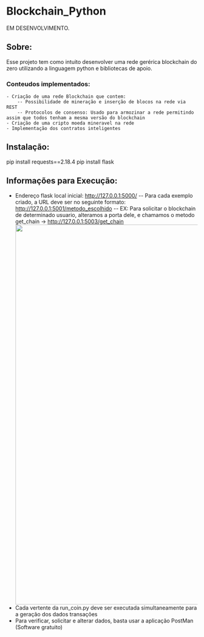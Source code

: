 # Blockchain_Python
EM DESENVOLVIMENTO.

## Sobre:
Esse projeto tem como intuito desenvolver uma rede gerérica blockchain do zero utilizando a linguagem python e bibliotecas de apoio.

### Conteudos implementados:
    - Criação de uma rede Blockchain que contem: 
        -- Possibilidade de mineração e inserção de blocos na rede via REST 
        -- Protocolos de consenso: Usado para armozinar a rede permitindo assim que todos tenham a mesma versão do blockchain 
    - Criação de uma cripto moeda mineravel na rede 
    - Implementação dos contratos inteligentes 

## Instalação:
pip install requests==2.18.4 
pip install flask 

## Informações para Execução:
- Endereço flask local inicial: http://127.0.0.1:5000/
    -- Para cada exemplo criado, a URL deve ser no seguinte formato: http://127.0.0.1:5001/metodo_escolhido
    -- EX: Para solicitar o blockchain de determinado usuario, alteramos a porta dele, e chamamos o metodo get_chain -> http://127.0.0.1:5003/get_chain
         <div align="center"/>
            <img src="https://user-images.githubusercontent.com/56658737/151444383-461892ed-5319-40b4-9b0e-27d724d4c765.png" width="1000px" />
        </div>
- Cada vertente da run_coin.py deve ser executada simultaneamente para a geração dos dados transações
- Para verificar, solicitar e alterar dados, basta usar a aplicação PostMan (Software gratuito)


